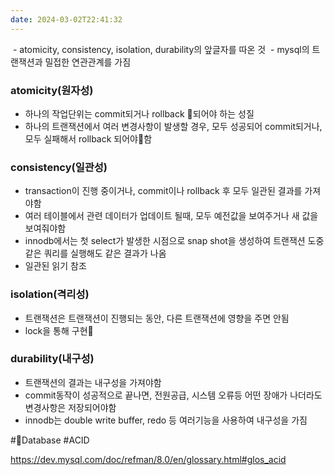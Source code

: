 ```yaml
---
date: 2024-03-02T22:41:32
---
```

 - atomicity, consistency, isolation, durability의 앞글자를 따온 것
 - mysql의 트랜잭션과 밀접한 연관관계를 가짐

### atomicity(원자성)
- 하나의 작업단위는 commit되거나 rollback 되어야 하는 성질
- 하나의 트랜잭션에서 여러 변경사항이 발생할 경우, 모두 성공되어 commit되거나, 모두 실패해서 rollback 되어야함
### consistency(일관성)
- transaction이 진행 중이거나, commit이나 rollback 후 모두 일관된 결과를 가져야함
- 여러 테이블에서 관련 데이터가 업데이트 될때, 모두 예전값을 보여주거나 새 값을 보여줘야함
- innodb에서는 첫 select가 발생한 시점으로 snap shot을 생성하여 트랜잭션 도중 같은 쿼리를 실행해도 같은 결과가 나옴
- 일관된 읽기 참조
### isolation(격리성)
- 트랜잭션은 트랜잭션이 진행되는 동안, 다른 트랜잭션에 영향을 주면 안됨
- lock을 통해 구현
### durability(내구성)
- 트랜잭션의 결과는 내구성을 가져야함
- commit동작이 성공적으로 끝나면, 전원공급, 시스템 오류등 어떤 장애가 나더라도 변경사항은 저장되어야함
- innodb는 double write buffer, redo 등 여러기능을 사용하여 내구성을 가짐

#Database
#ACID


https://dev.mysql.com/doc/refman/8.0/en/glossary.html#glos_acid